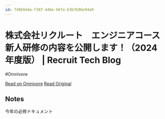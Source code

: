 ```yaml
---
id: 740b5b4a-f387-446e-b6fe-b3b7b96e94a9
---
```


# 株式会社リクルート　エンジニアコース新人研修の内容を公開します！（2024年度版） | Recruit Tech Blog
#Omnivore

[Read on Omnivore](https://omnivore.app/me/https-techblog-recruit-co-jp-article-4635-1916ba393b3)
[Read Original](https://techblog.recruit.co.jp/article-4635/)

## Notes

今年の必修ドキュメント

